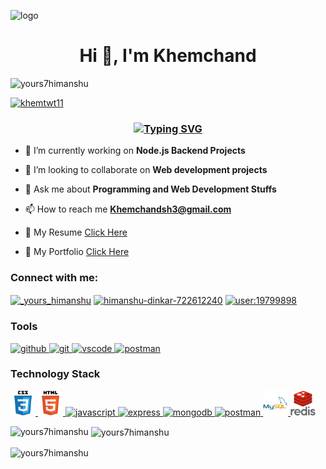
![logo](https://indoanalytica.com/static/images/bannerr.gif)
<h1 align="center">Hi 👋, I'm Khemchand</h1>
<!-- <h3 align="center">A passionate full stack developer from India</h3> -->

<p align="left"> <img src="https://komarev.com/ghpvc/?username=khemchand-twt11&label=Profile%20views&color=0e75b6&style=flat" alt="yours7himanshu" /> </p>

<p align="left"> <a href="https://twitter.com/khemtwt11" target="blank"><img src="https://img.shields.io/twitter/follow/khemtwt11?logo=twitter&style=for-the-badge" alt="khemtwt11" /></a> </p>

<h3 align="center"><a align="center" href="https://git.io/typing-svg"><img src="https://readme-typing-svg.demolab.com?font=oswald&weight=600&pause=1000&center=true&width=500&height=70&lines=A+Passionate+Node.js+Backend+Developer" alt="Typing SVG" /></a></h3>

- 🔭 I’m currently working on **Node.js Backend Projects**

- 🤝 I’m looking to collaborate on **Web development projects**

- 💬 Ask me about **Programming and Web Development Stuffs**

- 📫 How to reach me **Khemchandsh3@gmail.com**

- 📄 My Resume <a href="https://drive.google.com/file/d/1rZHUdvNjpqV4iHJhgunRwCIQsma_k7xo/view?usp=share_link">Click Here</a>

- 💼 My Portfolio <a href="">Click Here</a>




<h3 align="left">Connect with me:</h3>
<p align="left">
<a href="https://twitter.com/khemtwt11" target="blank"><img align="center" src="https://raw.githubusercontent.com/rahuldkjain/github-profile-readme-generator/master/src/images/icons/Social/twitter.svg" alt="_yours_himanshu" height="30" width="40" /></a>
<a href="https://www.linkedin.com/in/khemchand-sharma-8b146b216/" target="blank"><img align="center" src="https://raw.githubusercontent.com/rahuldkjain/github-profile-readme-generator/master/src/images/icons/Social/linked-in-alt.svg" alt="himanshu-dinkar-722612240" height="30" width="40" /></a>
<a href="https://stackoverflow.com/users/user:19799898" target="blank"><img align="center" src="https://raw.githubusercontent.com/rahuldkjain/github-profile-readme-generator/master/src/images/icons/Social/stack-overflow.svg" alt="user:19799898" height="30" width="40" /></a>
</p>


<h3 align="left">Tools</h3>

<a href="https://github.com" target="_blank"> <img src="https://cdn.jsdelivr.net/gh/devicons/devicon/icons/github/github-original.svg" alt="github" width="40" height="40"/> </a> <a href="https://git-scm.com/" target="_blank" rel="noreferrer"> <img src="https://www.vectorlogo.zone/logos/git-scm/git-scm-icon.svg" alt="git" width="40" height="40"/> </a> <a href="https://code.visualstudio.com/" target="_blank"> <img src="https://cdn.jsdelivr.net/gh/devicons/devicon/icons/vscode/vscode-original.svg" alt="vscode" width="40" height="40"/> </a><a href="https://postman.com" target="_blank" rel="noreferrer"> <img src="https://www.vectorlogo.zone/logos/getpostman/getpostman-icon.svg" alt="postman" width="40" height="40"/> </a>

<h3 align="left">Technology Stack</h3>
<p align="left"> <a href="https://www.w3schools.com/css/" target="_blank" rel="noreferrer"> <img src="https://raw.githubusercontent.com/devicons/devicon/master/icons/css3/css3-original-wordmark.svg" alt="css3" width="40" height="40"/> </a>
  <a href="https://www.w3.org/html/" target="_blank" rel="noreferrer"> <img src="https://raw.githubusercontent.com/devicons/devicon/master/icons/html5/html5-original-wordmark.svg" alt="html5" width="40" height="40"/> </a> <a href="https://developer.mozilla.org/en-US/docs/Web/JavaScript" target="_blank" rel="noreferrer"> <img src="https://res.cloudinary.com/dmskljxga/image/upload/v1682154222/javascript-1_rffhm5.svg" alt="javascript" width="40" height="40"/> </a>
 <a href="https://expressjs.com" target="_blank" rel="noreferrer"> <img src="https://adware-technologies.s3.amazonaws.com/uploads/technology/thumbnail/20/express-js.png" alt="express" width="40" height="40"/> </a> <a href="https://www.mongodb.com/" target="_blank" rel="noreferrer"> <img src="https://res.cloudinary.com/dmskljxga/image/upload/v1682153897/pngwing.com_xpcgvs.png" alt="mongodb" width="40" height="40"/> </a> <a href="https://nodejs.org" target="_blank" rel="noreferrer"> <img src="https://res.cloudinary.com/dmskljxga/image/upload/v1682153951/nodejs-icon_lfebur.svg" width="40" height="40" alt="postman"/> </a>
<a href="https://www.mysql.com/" target="_blank" rel="noreferrer"> <img src="https://raw.githubusercontent.com/devicons/devicon/master/icons/mysql/mysql-original-wordmark.svg" alt="mySQL" width="40" height="40"/> </a>
</a> <a href="https://redis.io" target="_blank" rel="noreferrer"> <img src="https://raw.githubusercontent.com/devicons/devicon/master/icons/redis/redis-original-wordmark.svg" alt="redis" width="40" height="40"/> </a> 
</p>

<p><img align="left" src="https://github-readme-stats.vercel.app/api/top-langs?username=khemchand-twt11&show_icons=true&locale=en&layout=compact" alt="yours7himanshu" /></p>

<p>&nbsp;<img align="center" src="https://github-readme-stats.vercel.app/api?username=khemchand-twt11&show_icons=true&locale=en" alt="yours7himanshu" /></p>

<p><img align="center" src="https://github-readme-streak-stats.herokuapp.com/?user=khemchand-twt11&" alt="yours7himanshu" /></p>
 
